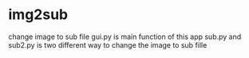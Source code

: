# img2sub
change image to sub file
gui.py is main function of this app
sub.py and sub2.py is two different way to change the image to sub fille
